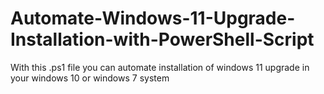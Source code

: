 # Automate-Windows-11-Upgrade-Installation-with-PowerShell-Script
 With this .ps1 file you can automate installation of  windows 11 upgrade in your windows 10 or windows 7 system
